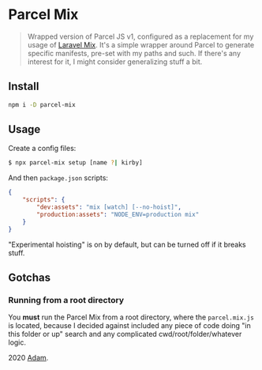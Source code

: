 # Parcel Mix

> Wrapped version of Parcel JS v1, configured as a replacement for my usage of [Laravel Mix](https://github.com/JeffreyWay/laravel-mix). It's  a simple wrapper around Parcel to generate specific manifests, pre-set with my paths and such. If there's any interest for it, I might consider generalizing stuff a bit.

## Install

``` bash
npm i -D parcel-mix
```

## Usage

Create a config files:

``` bash
$ npx parcel-mix setup [name ?| kirby]
```

And then `package.json` scripts:

``` json
{
	"scripts": {
		"dev:assets": "mix [watch] [--no-hoist]",
		"production:assets": "NODE_ENV=production mix"
 	}
}
```

"Experimental hoisting" is on by default, but can be turned off if it breaks stuff.

## Gotchas

### Running from a root directory

You __must__ run the Parcel Mix from a root directory, where the `parcel.mix.js` is located, because I decided against included any piece of code doing "in this folder or up" search and any complicated cwd/root/folder/whatever logic.

2020 [Adam](https://adamkiss.com).
